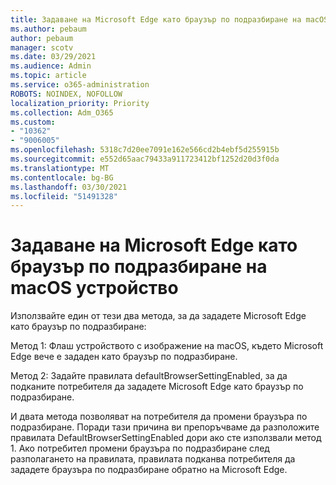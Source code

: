 ```yaml
---
title: Задаване на Microsoft Edge като браузър по подразбиране на macOS устройство
ms.author: pebaum
author: pebaum
manager: scotv
ms.date: 03/29/2021
ms.audience: Admin
ms.topic: article
ms.service: o365-administration
ROBOTS: NOINDEX, NOFOLLOW
localization_priority: Priority
ms.collection: Adm_O365
ms.custom:
- "10362"
- "9006005"
ms.openlocfilehash: 5318c7d20ee7091e162e566cd2b4ebf5d255915b
ms.sourcegitcommit: e552d65aac79433a911723412bf1252d20d3f0da
ms.translationtype: MT
ms.contentlocale: bg-BG
ms.lasthandoff: 03/30/2021
ms.locfileid: "51491328"
---
```

# <a name="set-microsoft-edge-as-the-default-browser-on-a-macos-device"></a>Задаване на Microsoft Edge като браузър по подразбиране на macOS устройство

Използвайте един от тези два метода, за да зададете Microsoft Edge като браузър по подразбиране:

Метод 1: Флаш устройството с изображение на macOS, където Microsoft Edge вече е зададен като браузър по подразбиране.

Метод 2: Задайте правилата defaultBrowserSettingEnabled, за да подканите потребителя да зададете Microsoft Edge като браузър по подразбиране.

И двата метода позволяват на потребителя да промени браузъра по подразбиране. Поради тази причина ви препоръчваме да разположите правилата DefaultBrowserSettingEnabled дори ако сте използвали метод 1. Ако потребител промени браузъра по подразбиране след разполагането на правилата, правилата подканва потребителя да зададете браузъра по подразбиране обратно на Microsoft Edge.
